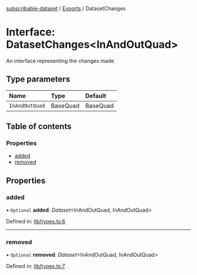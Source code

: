 [subscribable-dataset](../README.md) / [Exports](../modules.md) / DatasetChanges

# Interface: DatasetChanges<InAndOutQuad\>

An interface representing the changes made

## Type parameters

| Name | Type | Default |
| :------ | :------ | :------ |
| `InAndOutQuad` | BaseQuad | BaseQuad |

## Table of contents

### Properties

- [added](datasetchanges.md#added)
- [removed](datasetchanges.md#removed)

## Properties

### added

• `Optional` **added**: *Dataset*<InAndOutQuad, InAndOutQuad\>

Defined in: [lib/types.ts:6](https://github.com/o-development/subscribable-dataset/blob/d03a0f0/lib/types.ts#L6)

___

### removed

• `Optional` **removed**: *Dataset*<InAndOutQuad, InAndOutQuad\>

Defined in: [lib/types.ts:7](https://github.com/o-development/subscribable-dataset/blob/d03a0f0/lib/types.ts#L7)
